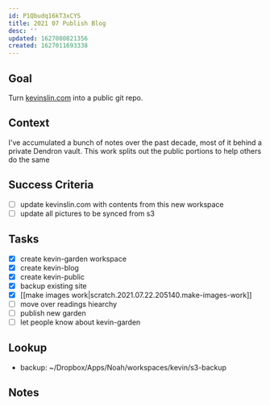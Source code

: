```yaml
---
id: P1Qbudq16kT3xCYS
title: 2021 07 Publish Blog
desc: ''
updated: 1627080821356
created: 1627011693338
---
```



## Goal
<!-- What are you trying to accomplish -->

Turn [kevinslin.com](https://kevinslin.com) into a public git repo.

## Context
<!-- Background information -->

I've accumulated a bunch of notes over the past decade, most of it behind a private Dendron vault. This work splits out the public portions to help others do the same

## Success Criteria
<!-- milestones for this project -->
- [ ] update kevinslin.com with contents from this new workspace
- [ ] update all pictures to be synced from s3

## Tasks
<!-- use this space to track current tasks. alternatively, you can also link to your daily journal note -->
- [x] create kevin-garden workspace
- [x] create kevin-blog
- [x] create kevin-public
- [x] backup existing site
- [x] [[make images work|scratch.2021.07.22.205140.make-images-work]]
- [ ] move over readings hiearchy
- [ ] publish new garden
- [ ] let people know about kevin-garden

## Lookup
<!-- relevant prior work or resources -->
- backup: ~/Dropbox/Apps/Noah/workspaces/kevin/s3-backup

## Notes
<!-- use this space for arbitrary notes -->

